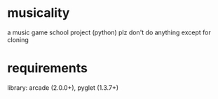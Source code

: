 # musicality
a music game school project (python)
plz don't do anything except for cloning
# requirements
library: arcade (2.0.0+), pyglet (1.3.7+)
